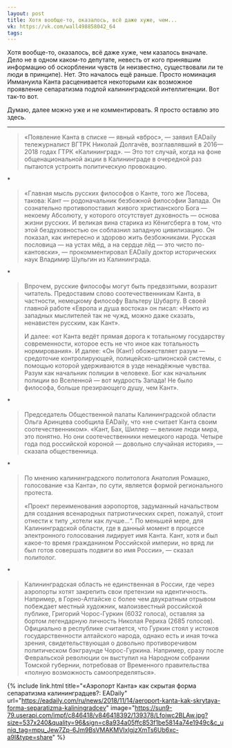 ```yaml
---
layout: post
title: Хотя вообще-то, оказалось, всё даже хуже, чем...
vk: https://vk.com/wall498858042_64
tags:
---
```

Хотя вообще-то, оказалось, всё даже хуже, чем казалось вначале. Дело не в одном каком-то депутате, невесть от кого принявшим информацию об оскорблении чувств (и неизвестно, существовали ли те люди в принципе). Нет. Это началось ещё раньше. Просто номинация Иммануила Канта расценивается некоторыми как возможное проявление сепаратизма подлой калининградской интеллигенции. Вот так-то вот.

Думаю, далее можно уже и не комментировать. Я просто оставлю это здесь.

---

>«Появление Канта в списке — явный «вброс», — заявил EADaily тележурналист ВГТРК Николай Долгачёв, возглавлявший в 2016—2018 годах ГТРК «Калининград». — Это тот случай, когда на фоне общенациональной акции в Калининграде в очередной раз пытаются устроить политическую провокацию.

\*

>«Главная мысль русских философов о Канте, того же Лосева, такова: Кант — родоначальник безбожной философии Запада. Он сознательно противопоставил живого христианского Бога — некоему Абсолюту, у которого отсутствует духовность — основа жизни русских. И великая вина старика из Кёнигсберга в том, что этой бездуховностью он соблазнил западную цивилизацию. Он показал, как интересно и здорово жить безбожниками. Русская пословица — на устах мёд, а на сердце лёд — это чисто по-кантовски», — прокомментировал EADaily доктор исторических наук Владимир Шульгин из Калининграда.

\*

>Впрочем, русские философы могут быть предвзятыми, возразит читатель. Предоставим слово соотечественникам Канта, в частности, немецкому философу Вальтеру Шубарту. В своей главной работе «Европа и душа востока» он писал: «Никто из западных мыслителей так не чужд, можно даже сказать, ненавистен русским, как Кант».
>
>И далее: «от Канта ведёт прямая дорога к тотальному государству современности, которое есть не что иное как тотальность нормирования». И далее: «Он (Кант) обожествляет разум — средоточие контролирующей, полицейско-шпионской системы, с помощью которой удерживаются в узде ненадёжные чувства. Разум как начальник полиции в человеке. Бог как начальник полиции во Вселенной — вот мудрость Запада! Не было философа, больше презирающего душу, чем Кант».

\*

>Председатель Общественной палаты Калининградской области Ольга Аринцева сообщила EADaily, что «не считает Канта своим соотечественником». «Кант, Бах, Шиллер — великие люди мира, это понятно. Но они соотечественники немецкого народа. Четыре года под российской короной — довольно случайная история», — сказала общественница.

\*

>По мнению калининградского политолога Анатолия Ромашко, голосование «за Канта», по сути, является формой регионального протеста.
>
>«Проект переименования аэропортов, задуманный начальством для создания всенародных патриотических скреп, пожалуй, стоит отнести к типу „хотели как лучше…“. По меньшей мере, для Калининградской области, где в данный момент в процессе электронного голосования лидирует имя Канта. Кант, хотя и был какое-то время гражданином Российской империи, но вряд ли был готов совершать подвиги во имя России», — сказал политолог.

\*

>Калининградская область не единственная в России, где через аэропорты хотят закрепить свои претензии на идентичность. Например, в Горно-Алтайске с более чем двукратным отрывом побеждает местный художник, малоизвестный российской публике, Григорий Чорос-Гуркин (6032 голоса), оставляя за бортом легендарную личность Николая Рериха (2685 голосов). Официально в республике считается, что Гуркин стоял у истоков государственности алтайского народа, однако есть и иная точка зрения, свидетельствующая о довольно противоречивом политическом бэкграунде Чорос-Гуркина. Например, сразу после Февральской революции он выступил на Народном собрании Томской губернии, потребовав от Временного правительства «полную возможность самоопределяться». 

{% include link.html title="«Аэропорт Канта» как скрытая форма сепаратизма калининградцев?: EADaily" url="https://eadaily.com/ru/news/2018/11/14/aeroport-kanta-kak-skrytaya-forma-separatizma-kaliningradcev" image="https://sun9-79.userapi.com/impf/c846418/v846418392/139378/Lfoiwc2BLAw.jpg?size=537x240&quality=96&sign=c8a934a05ffc853f1be5814a74e1949c&c_uniq_tag=mpu_Jew7Zp-6Jm9BsVMAKMVIxlgjzXmTs6Ub6xc-a9I&type=share" %}